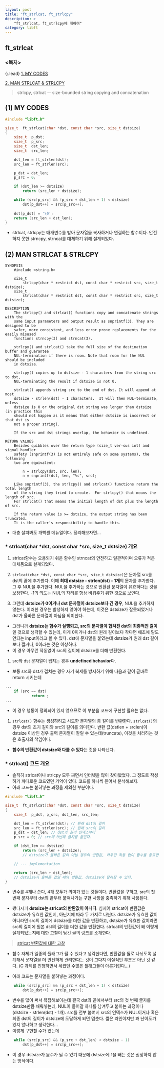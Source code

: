 ```yaml
---
layout: post
title: "ft_strlcat, ft_strlcpy"
description: >
    "ft_strlcat, ft_strlcpy에 대하여"
category: libft
---
```


## ft_strlcat

### <목차>
{:.lead}
[1. MY CODES](#1-my-codes)

[2. MAN STRLCAT & STRLCPY](#2-man-strlcat--strlcpy)

> strlcpy, strlcat -- size-bounded string copying and concatenation

## (1) MY CODES
~~~c
#include "libft.h"

size_t	ft_strlcat(char *dst, const char *src, size_t dstsize)
{
	size_t	p_dst;
	size_t	p_src;
	size_t	dst_len;
	size_t	src_len;

	dst_len = ft_strlen(dst);
	src_len = ft_strlen(src);

	p_dst = dst_len;
	p_src = 0;

	if (dst_len >= dstsize)
		return (src_len + dstsize);

	while (src[p_src] && (p_src + dst_len + 1) < dstsize)
		dst[p_dst++] = src[p_src++];
		
	dst[p_dst] = '\0';
	return (src_len + dst_len);
}
~~~
- strlcat, strlcpy는 매개변수를 받아 문자열을 복사하거나 연결하는 함수이다. 안전하지 못한 strncpy, strncat를 대체하기 위해 설계되었다.

## (2) MAN STRLCAT & STRLCPY
~~~plain
SYNOPSIS
	#include <string.h>

	size_t
		strlcpy(char * restrict dst, const char * restrict src, size_t dstsize);
	size_t
		strlcat(char * restrict dst, const char * restrict src, size_t dstsize);

DESCRIPTION
	The strlcpy() and strlcat() functions copy and concatenate strings with the 
	same input parameters and output result as snprintf(3). They are designed to be 
	safer, more consistent, and less error prone replacements for the easily misused
	functions strncpy(3) and strncat(3).

	strlcpy() and strlcat() take the full size of the destination buffer and guarantee 
	NUL-termination if there is room. Note that room for the NUL should be included 
	in dstsize.

	strlcpy() copies up to dstsize - 1 characters from the string src to dst, 
	NUL-terminating the result if dstsize is not 0.

	strlcat() appends string src to the end of dst. It will append at most 
	dstsize - strlen(dst) - 1 characters.  It will then NUL-terminate, unless
	dstsize is 0 or the original dst string was longer than dstsize (in practice this 
	should not happen as it means that either dstsize is incorrect or that dst is 
	not a proper string).

	If the src and dst strings overlap, the behavior is undefined.

RETURN VALUES
	Besides quibbles over the return type (size_t ver-sus int) and signal handler 
	safety (snprintf(3) is not entirely safe on some systems), the following 
	two are equivalent:

		n = strlcpy(dst, src, len);
		n = snprintf(dst, len, "%s", src);

	Like snprintf(3), the strlcpy() and strlcat() functions return the total length
	of the string they tried to create.  For strlcpy() that means the length of src.
	For strlcat() that means the initial length of dst plus the length of src.

	If the return value is >= dstsize, the output string has been truncated.
	It is the caller's responsibility to handle this.
~~~

- 대충 살펴봐도 개빡센 메뉴얼이다. 정리해보자면...

### * strlcat(char *dst, const char *src, size_t dstsize) 개요
1.  strlcat함수는 오용되기 쉬운 함수인 strncat의 안전하고 일관적이며 오류가 적은 대체품으로 설계되었다.

1.  `strlcat(char *dst, const char *src, size_t dstsize)`은 문자열 src를 dst의 끝에 추가한다. 이때 **최대 dstsize - strlen(dst) - 1개**의 문자를 추가한다. 그 후 NUL을 추가한다. NUL을 추가하는 것으로 반환된 문자열이 유효하다는 것을 보장한다. -1의 의도는 NUL의 자리를 항상 비워주기 위한 것으로 보인다.

1.  그런데 **dstsize가 0이거나 dst 문자열이 dstsize보다 긴 경우**, NUL을 추가하지 않는다. 이러한 경우는 발생하지 않아야 하는데, 이것은 dstsize가 잘못되었거나 dst가 올바른 문자열이 아님을 의미한다.
  - 그러니까 **dstsize는 함수가 실행되고, src의 문자열이 합쳐진 dst의 최종적인 길이**일 것으로 생각할 수 있는데, 이게 0이거나 dst의 원래 길이보다 작다면 애초에 말도 안되는 input이라고 볼 수 있다. dst에 문자열을 붙였는데 dstsize가 원래 dst 길이보다 짧거나, 0이라는 것은 이상하다.
  - 이 경우 아무런 작동없이 src의 길이에 dstsize를 더해 반환한다.

1. src와 dst 문자열이 겹치는 경우 **undefined behavior**다.
  - 보통 src와 dst가 겹치는 경우 자기 복제를 방지하기 위해 다음과 같이 곧바로 return 시키는데
~~~c
...
	if (src == dst)
			return ;
...
~~~
  - 이 경우 행동이 정의되어 있지 않으므로 이 부분을 코드에 구현할 필요는 없다.

1.  `strlcat()` 함수는 생성하려고 시도한 문자열의 총 길이를 반환한다. `strlcat()`의 경우 dst의 초기 길이와 src의 길이를 의미한다. 반환 값(dstlen + srclen)이 dstsize 이상인 경우 출력 문자열이 잘릴 수 있는데(truncate), 이것을 처리하는 것은 호출자의 책임이다.
  - **함수의 반환값이 dstsize와 다를 수 있다**는 것을 나타낸다.

### * strlcat() 코드 개요
- 솔직히 strlcat이나 strlcpy 모두 짜면서 인터넷을 많이 찾아봤었다. 그 정도로 작성하기 까다로운 코드였던 기억이 있다. 코드를 하나씩 뜯어서 분석해보자. 
- 아래 코드는 붙혀넣는 과정을 제외한 부분이다.

~~~c
#include "libft.h"

size_t	ft_strlcat(char *dst, const char *src, size_t dstsize)
{
	size_t	p_dst, p_src, dst_len, src_len;

	dst_len = ft_strlen(dst); // 원래 dst의 길이
	src_len = ft_strlen(src); // 원래 src의 길이
	p_dst = dst_len; // dst의 길이 인덱스부터 
	p_src = 0; // src의 0번째 글자를 붙힌다.

	if (dst_len >= dstsize)
		return (src_len + dstsize); 
		// dstsize가 올바른 값이 아닐 경우의 반환값, 아무런 작동 없이 함수를 종료한다.

	// ... implementation

	return (src_len + dst_len); 
	// dstsize가 올바른 값일 때의 반환값, dstsize와 달라질 수 있다.
}
~~~

- 변수를 4개나 쓴다, 4개 모두가 의미가 있는 것들이다. 반환값을 구하고, src의 첫 번째 문자부터 dst의 끝부터 붙혀나가는 구현 사항을 충족하기 위해 사용된다. 

- 봤다시피 **dstsize는 strlcat의 반환값이 아니다**. 심지어 strlcat이 반환값은 dstsize가 유효한 값인지, 아닌지에 따라 두 가지로 나뉜다. dstsize가 유효한 값이 아니라면 src의 길이에 dstsize를 더한 값을 반환하고, dstsize가 유효한 값이라면 src의 길이에 원본 dst의 길이를 더한 값을 반환한다. strlcat의 반환값이 왜 이렇게 설계되었는지에 대한 고찰이 담긴 글의 링크를 소개한다.

> [strlcat 반환값에 대한 고찰](https://ksabs.tistory.com/216)

- 함수 자체가 일종의 플래그가 될 수 있다고 생각한다면, 반환값을 둘로 나뉘도록 설계해서 문자열을 더 안전하게 관리한다는 것이 그다지 이질적인 부분은 아닌 것 같다. (C 과제를 진행하면서 세웠던 수많은 플래그들이 아른거린다...)

- 아래 코드는 문자열을 붙혀넣는 과정이다.

~~~c
	while (src[p_src] && (p_src + dst_len + 1) < dstsize)
		dst[p_dst++] = src[p_src++];
~~~

- 변수를 많이 써서 복잡해보이는데 결국 dst의 끝에서부터 src의 첫 번째 글자를 dstsize만큼 채워넣는데, NUL이 들어갈 하나를 남겨두고 붙이는 과정이다(dstsize - strlen(dst) - 1개). src를 전부 붙여서 src의 인덱스가 NUL이거나 혹은 최종 dst의 길이가 dstsize에 도달하게 되면 멈춘다. 짧은 라인이지만 꽤 난이도가 있지 않나하고 생각한다...
- 이렇게 구현할 수가 있는데

~~~c
	while (src[p_src] && (p_src + dst_len) < dstsize - 1)
		dst[p_dst++] = src[p_src++];
~~~

- 이 경우 dstsize가 음수가 될 수 있기 때문에 dstsize에 1을 빼는 것은 권장하지 않는 방식이다. 
